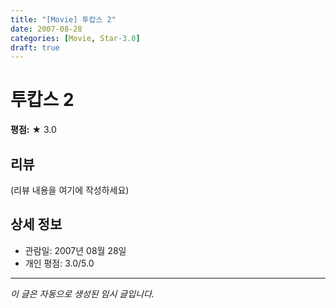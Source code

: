 ```yaml
---
title: "[Movie] 투캅스 2"
date: 2007-08-28
categories: [Movie, Star-3.0]
draft: true
---
```


# 투캅스 2

**평점:** ★ 3.0

## 리뷰

(리뷰 내용을 여기에 작성하세요)

## 상세 정보

- 관람일: 2007년 08월 28일
- 개인 평점: 3.0/5.0

---

*이 글은 자동으로 생성된 임시 글입니다.*
